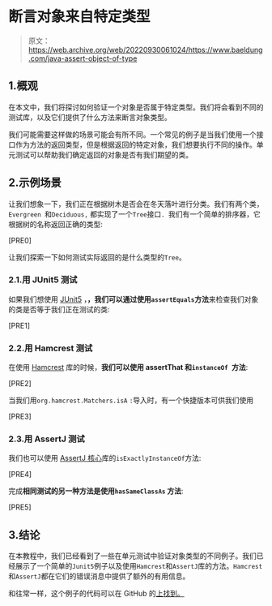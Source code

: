 # 断言对象来自特定类型

> 原文：<https://web.archive.org/web/20220930061024/https://www.baeldung.com/java-assert-object-of-type>

## 1.概观

在本文中，我们将探讨如何验证一个对象是否属于特定类型。我们将会看到不同的测试库，以及它们提供了什么方法来断言对象类型。

我们可能需要这样做的场景可能会有所不同。一个常见的例子是当我们使用一个接口作为方法的返回类型，但是根据返回的特定对象，我们想要执行不同的操作。单元测试可以帮助我们确定返回的对象是否有我们期望的类。

## 2.示例场景

让我们想象一下，我们正在根据树木是否会在冬天落叶进行分类。我们有两个类，`Evergreen `和`Deciduous,` 都实现了一个`Tree`接口`. `我们有一个简单的排序器，它根据树的名称返回正确的类型:

[PRE0]

让我们探索一下如何测试实际返回的是什么类型的`Tree`。

### 2.1.用 JUnit5 测试

如果我们想使用 [JUnit5](/web/20220524035421/https://www.baeldung.com/junit-5) ，**，我们可以通过使用`assertEquals`方法**来检查我们对象的类是否等于我们正在测试的类:

[PRE1]

### 2.2.用 Hamcrest 测试

在使用 [Hamcrest](/web/20220524035421/https://www.baeldung.com/java-junit-hamcrest-guide) 库的时候，**我们可以使用 assertThat 和`instanceOf `方法**:

[PRE2]

当我们用`org.hamcrest.Matchers.isA` `:`导入时，有一个快捷版本可供我们使用

[PRE3]

### 2.3.用 AssertJ 测试

我们也可以使用 [AssertJ 核心](/web/20220524035421/https://www.baeldung.com/introduction-to-assertj)库的`isExactlyInstanceOf`方法:

[PRE4]

完成**相同测试的另一种方法是使用`hasSameClassAs` 方法**:

[PRE5]

## 3.结论

在本教程中，我们已经看到了一些在单元测试中验证对象类型的不同例子。我们已经展示了一个简单的`Junit5`例子以及使用`Hamcrest`和`AssertJ`库的方法。`Hamcrest`和`AssertJ`都在它们的错误消息中提供了额外的有用信息。

和往常一样，这个例子的代码可以在 GitHub 的[上找到。](https://web.archive.org/web/20220524035421/https://github.com/eugenp/tutorials/tree/master/testing-modules/testing-assertions)